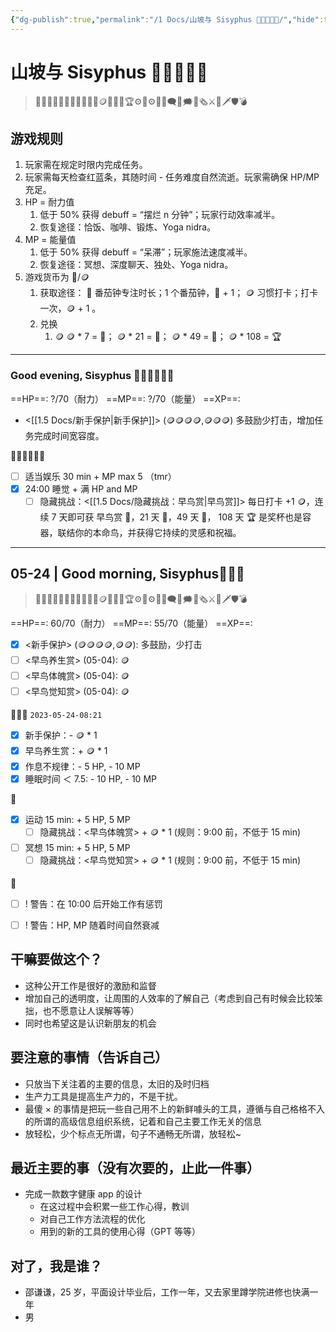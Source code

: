 ```yaml
---
{"dg-publish":true,"permalink":"/1 Docs/山坡与 Sisyphus 🤚🤚🏼🤚🏻/","hide":true,"tags":["gardenEntry"],"created":"2023-05-22T01:33:40.331+08:00","updated":"2023-05-24T10:33:48.554+08:00"}
---
```



# 山坡与 Sisyphus 🤚🤚🏼🤚🏻

> 🤚🤚🏼🤚🏻🤚🤚🏼🤚🏻💎🪙🥉🥈🥇🏆⚙️🎲⚙🎲💬🗨💭🗯️📰🗞️⚔️🏹🗡️🛡️💣

## 游戏规则

1. 玩家需在规定时限内完成任务。
2. 玩家需每天检查红蓝条，其随时间 - 任务难度自然流逝。玩家需确保 HP/MP 充足。
3. HP = 耐力值
	1. 低于 50% 获得 debuff = “摆烂 n 分钟”；玩家行动效率减半。
	2. 恢复途径：恰饭、咖啡、锻炼、Yoga nidra。
4. MP = 能量值
	1. 低于 50% 获得 debuff = “呆滞”；玩家施法速度减半。
	2. 恢复途径：冥想、深度聊天、独处、Yoga nidra。
5. 游戏货币为 💎/🪙
	1. 获取途径：
	   💎 番茄钟专注时长；1 个番茄钟，💎 + 1；
	   🪙 习惯打卡；打卡一次，🪙 + 1 。
	2. 兑换
		1. 🪙
		   🪙 * 7 = 🥉；
		   🪙 * 21 = 🥈；
		   🪙 * 49 = 🥇；
		   🪙 * 108 = 🏆
		   
---

### Good evening, Sisyphus 🤚🏻🤚🏻🤚🏻

==HP==: ?/70（耐力）
==MP==: ?/70（能量）
==XP==: 
- <[[1.5 Docs/新手保护\|新手保护]]> (🪙🪙🪙🪙,🪙🪙🪙) 多鼓励少打击，增加任务完成时间宽容度。

🤚🏻🤚🏻🤚🏻

- [ ] 适当娱乐 30 min + MP max 5 （tmr）
- [x] 24:00 睡觉 + 满 HP and MP
  - [ ] 隐藏挑战：<[[1.5 Docs/隐藏挑战：早鸟赏\|早鸟赏]]> 每日打卡 +1 🪙，连续 7 天即可获 早鸟赏 🥉，21 天 🥈，49 天 🥇， 108 天 🏆 是奖杯也是容器，联结你的本命鸟，并获得它持续的灵感和祝福。

---

## 05-24 | Good morning, Sisyphus🤚🤚🤚

> 🤚🤚🏼🤚🏻🤚🤚🏼🤚🏻💎🪙🥉🥈🥇🏆⚙️🎲⚙🎲💬🗨💭🗯️📰🗞️⚔️🏹🗡️🛡️💣

==HP==: 60/70（耐力）
==MP==: 55/70（能量）
==XP==: 
- [x] <新手保护> (🪙🪙🪙🪙,🪙🪙): 多鼓励，少打击
- [ ] <早鸟养生赏> (05-04): 🪙
- [ ] <早鸟体魄赏> (05-04): 🪙
- [ ] <早鸟觉知赏> (05-04): 🪙

🤚🤚🤚 `2023-05-24-08:21`

- [x] 新手保护：- 🪙 * 1
- [x] 早鸟养生赏：+ 🪙 * 1  
- [x] 作息不规律：- 5 HP, - 10 MP
- [x] 睡眠时间 ＜ 7.5: - 10 HP, - 10 MP

🤚

- [x] 运动 15 min: + 5 HP, 5 MP 
	- [ ] 隐藏挑战：<早鸟体魄赏> + 🪙 * 1 (规则：9:00 前，不低于 15 min)
- [ ] 冥想 15 min: + 5 HP, 5 MP
	- [ ] 隐藏挑战：<早鸟觉知赏> + 🪙 * 1 (规则：9:00 前，不低于 15 min)

🤚

- [ ] ! 警告：在 10:00 后开始工作有惩罚
- [ ] ! 警告：HP, MP 随着时间自然衰减
      

## 干嘛要做这个？

- 这种公开工作是很好的激励和监督
- 增加自己的透明度，让周围的人效率的了解自己（考虑到自己有时候会比较笨拙，也不愿意让人误解等等）
- 同时也希望这是认识新朋友的机会

## 要注意的事情（告诉自己）

- 只放当下关注着的主要的信息，太旧的及时归档
- 生产力工具是提高生产力的，不是干扰。
- 最傻 × 的事情是把玩一些自己用不上的新鲜噱头的工具，遵循与自己格格不入的所谓的高级信息组织系统，记着和自己主要工作无关的信息
- 放轻松，少个标点无所谓，句子不通畅无所谓，放轻松~

## 最近主要的事（没有次要的，止此一件事）

- 完成一款数字健康 app 的设计
  - 在这过程中会积累一些工作心得，教训
  - 对自己工作方法流程的优化
  - 用到的新的工具的使用心得（GPT 等等）

## 对了，我是谁？

- 邵谦谦，25 岁，平面设计毕业后，工作一年，又去家里蹲学院进修也快满一年
- 男
